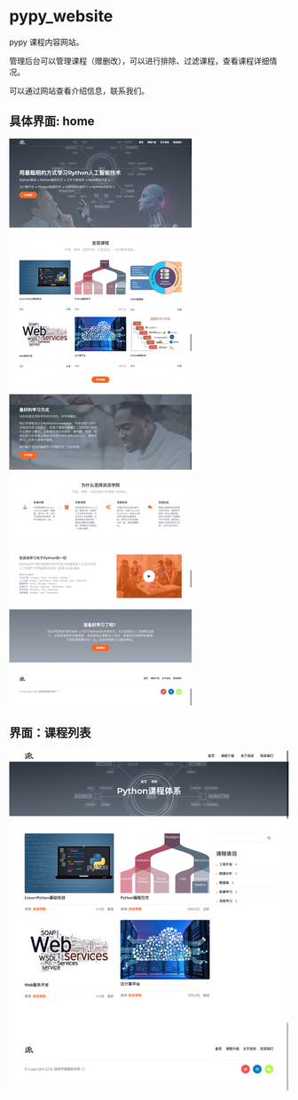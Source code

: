# pypy_website

pypy 课程内容网站。

管理后台可以管理课程（赠删改），可以进行排除、过滤课程，查看课程详细情况。

可以通过网站查看介绍信息，联系我们。

## 具体界面: home

![py_home](py_home.png)

## 界面：课程列表

![py_course](py_course.png)